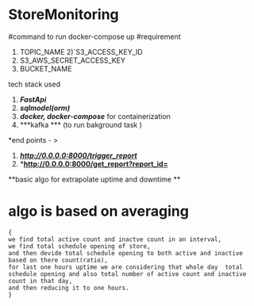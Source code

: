 # StoreMonitoring
#command to run docker-compose up
#requirement       
1) TOPIC_NAME
2)`S3_ACCESS_KEY_ID
3) S3_AWS_SECRET_ACCESS_KEY
4) BUCKET_NAME

tech stack used 
1) ***FastApi***
2) ***sqlmodel(orm)***
3) ***docker, docker-compose*** for containerization
4) ***kafka *** (to run bakground task  )

*end points - > 
1) ***http://0.0.0.0:8000/trigger_report***
2) ***http://0.0.0.0:8000/get_report?report_id=**


**basic algo for extrapolate uptime and downtime **
# algo is based on averaging 
```
{
we find total active count and inactve count in an interval,
we find total schedule opening of store,
and then devide total schedule opening to both active and inactive based on there count(ratio),
for last one hours uptime we are considering that whole day  total schedule opening and also total number of active count and inactive count in that day,
and then reducing it to one hours.
}
```
